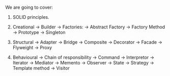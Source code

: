 We are going to cover:
1. SOLID principles.
    
2. Creational
    -> Builder
    -> Factories:
        -> Abstract Factory
        -> Factory Method
    -> Prototype
    -> Singleton

3. Structural
    -> Adapter
    -> Bridge
    -> Composite
    -> Decorator
    -> Facade
    -> Flyweight
    -> Proxy

4. Behavioural
    -> Chain of responsibility
    -> Command
    -> Interpretor
    -> Iterator
    -> Mediator
    -> Memento
    -> Observer
    -> State
    -> Strategy
    -> Template method
    -> Visitor
